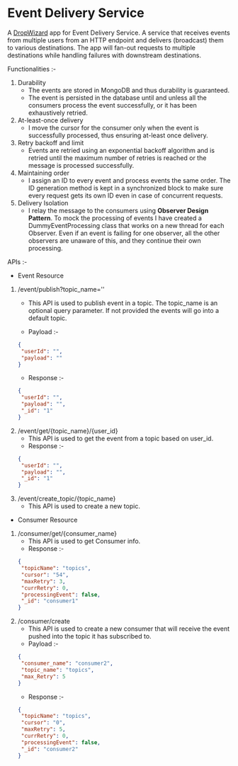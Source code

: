 # Event Delivery Service
A [DropWizard](https://www.dropwizard.io/en/stable/) app for Event Delivery Service. A service that receives events from multiple users from an HTTP
endpoint and delivers (broadcast) them to various destinations. 
The app will fan-out requests to multiple destinations while handling failures with downstream destinations.

Functionalities :-
1. Durability
   * The events are stored in MongoDB and thus durability is guaranteed. 
   * The event is persisted in the database until and unless all the consumers process the event successfully, or it has been exhaustively retried. 
2. At-least-once delivery
   * I move the cursor for the consumer only when the event is successfully processed, thus ensuring at-least once delivery.
3. Retry backoff and limit
   * Events are retried using an exponential backoff algorithm and is retried until the maximum number of retries is reached or the message is processed successfully. 
4. Maintaining order
   * I assign an ID to every event and process events the same order. The ID generation method is kept in a synchronized block 
   to make sure every request gets its own ID even in case of concurrent requests. 
5. Delivery Isolation
   * I relay the message to the consumers using **Observer Design Pattern**. To mock the processing of events I have created 
   a DummyEventProcessing class that works on a new thread for each Observer. Even if an event is failing for one observer, all the other observers 
   are unaware of this, and they continue their own processing.

APIs :-
- Event Resource
1. /event/publish?topic_name=''
   * This API is used to publish event in a topic. The topic_name is an optional query parameter. If not provided the events will go into a default topic.
   
   * Payload :-
   ```json
   {
    "userId": "",
    "payload": ""
   }
   ```
   * Response :-
   ```json
   {
    "userId": "",
    "payload": "",
    "_id": "1"
   }
   ```
2. /event/get/{topic_name}/{user_id}
   * This API is used to get the event from a topic based on user_id.
   * Response :-
   ```json
   {
    "userId": "",
    "payload": "",
    "_id": "1"
   }
   ```
3. /event/create_topic/{topic_name}
   * This API is used to create a new topic.

- Consumer Resource
1. /consumer/get/{consumer_name}
   * This API is used to get Consumer info.
   * Response :-
   ```json
   {
    "topicName": "topics",
    "cursor": "54",
    "maxRetry": 3,
    "currRetry": 0,
    "processingEvent": false,
    "_id": "consumer1"
   }
   ```
2. /consumer/create
   * This API is used to create a new consumer that will receive the event pushed into the topic it has subscribed to.
   * Payload :-
   ```json
   {
    "consumer_name": "consumer2",
    "topic_name": "topics",
    "max_Retry": 5
   }
   ```
   * Response :-
   ```json
   {
    "topicName": "topics",
    "cursor": "0",
    "maxRetry": 5,
    "currRetry": 0,
    "processingEvent": false,
    "_id": "consumer2"
   }
   ```